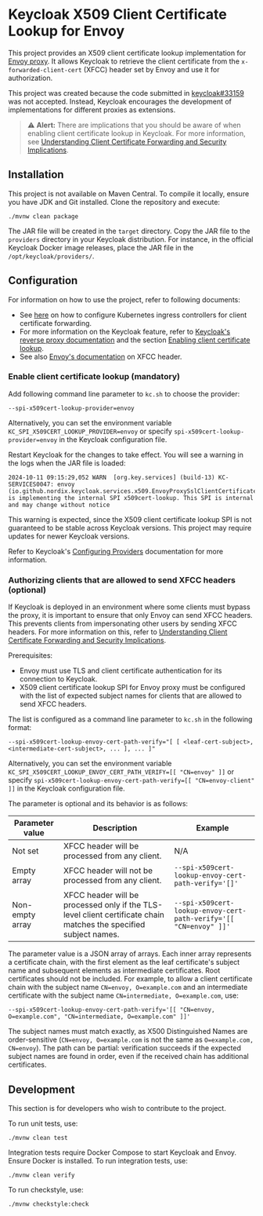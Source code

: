 # Keycloak X509 Client Certificate Lookup for Envoy

This project provides an X509 client certificate lookup implementation for [Envoy proxy](https://www.envoyproxy.io/).
It allows Keycloak to retrieve the client certificate from the `x-forwarded-client-cert` (XFCC) header set by Envoy and use it for authorization.

This project was created because the code submitted in [keycloak#33159](https://github.com/keycloak/keycloak/pull/33159) was not accepted.
Instead, Keycloak encourages the development of implementations for different proxies as extensions.


> ⚠️ **Alert:** There are implications that you should be aware of when enabling client certificate lookup in Keycloak.
For more information, see [Understanding Client Certificate Forwarding and Security Implications](docs/security-and-client-cert-forwarding.md).

## Installation

This project is not available on Maven Central.
To compile it locally, ensure you have JDK and Git installed.
Clone the repository and execute:

```
./mvnw clean package
```

The JAR file will be created in the `target` directory.
Copy the JAR file to the `providers` directory in your Keycloak distribution.
For instance, in the official Keycloak Docker image releases, place the JAR file in the `/opt/keycloak/providers/`.

## Configuration

For information on how to use the project, refer to following documents:

* See [here](docs/ingress-controllers.md) on how to configure Kubernetes ingress controllers for client certificate forwarding.
* For more information on the Keycloak feature, refer to [Keycloak's reverse proxy documentation](https://www.keycloak.org/server/reverseproxy) and the section [Enabling client certificate lookup](https://www.keycloak.org/server/reverseproxy#_enabling_client_certificate_lookup).
* See also [Envoy's documentation](https://www.envoyproxy.io/docs/envoy/latest/configuration/http/http_conn_man/headers#x-forwarded-client-cert) on XFCC header.


### Enable client certificate lookup (mandatory)

Add following command line parameter to `kc.sh` to choose the provider:

```
--spi-x509cert-lookup-provider=envoy
```

Alternatively, you can set the environment variable `KC_SPI_X509CERT_LOOKUP_PROVIDER=envoy` or specify `spi-x509cert-lookup-provider=envoy` in the Keycloak configuration file.

Restart Keycloak for the changes to take effect.
You will see a warning in the logs when the JAR file is loaded:

```
2024-10-11 09:15:29,052 WARN  [org.key.services] (build-13) KC-SERVICES0047: envoy (io.github.nordix.keycloak.services.x509.EnvoyProxySslClientCertificateLookupFactory) is implementing the internal SPI x509cert-lookup. This SPI is internal and may change without notice
```

This warning is expected, since the X509 client certificate lookup SPI is not guaranteed to be stable across Keycloak versions.
This project may require updates for newer Keycloak versions.

Refer to Keycloak's [Configuring Providers](https://www.keycloak.org/server/configuration-provider) documentation for more information.


### Authorizing clients that are allowed to send XFCC headers (optional)

If Keycloak is deployed in an environment where some clients must bypass the proxy, it is important to ensure that only Envoy can send XFCC headers.
This prevents clients from impersonating other users by sending XFCC headers.
For more information on this, refer to [Understanding Client Certificate Forwarding and Security Implications](docs/security-and-client-cert-forwarding.md).

Prerequisites:

* Envoy must use TLS and client certificate authentication for its connection to Keycloak.
* X509 client certificate lookup SPI for Envoy proxy must be configured with the list of expected subject names for clients that are allowed to send XFCC headers.

The list is configured as a command line parameter to `kc.sh` in the following format:

```
--spi-x509cert-lookup-envoy-cert-path-verify="[ [ <leaf-cert-subject>, <intermediate-cert-subject>, ... ], ... ]"
```

Alternatively, you can set the environment variable `KC_SPI_X509CERT_LOOKUP_ENVOY_CERT_PATH_VERIFY=[[ "CN=envoy" ]]` or specify `spi-x509cert-lookup-envoy-cert-path-verify=[[ "CN=envoy-client" ]]` in the Keycloak configuration file.

The parameter is optional and its behavior is as follows:

| Parameter value | Description | Example |
| --- | --- | --- |
| Not set | XFCC header will be processed from any client. | N/A |
| Empty array | XFCC header will not be processed from any client. | `--spi-x509cert-lookup-envoy-cert-path-verify='[]'` |
| Non-empty array | XFCC header will be processed only if the TLS-level client certificate chain matches the specified subject names. | `--spi-x509cert-lookup-envoy-cert-path-verify='[[ "CN=envoy" ]]'` |

The parameter value is a JSON array of arrays.
Each inner array represents a certificate chain, with the first element as the leaf certificate's subject name and subsequent elements as intermediate certificates.
Root certificates should not be included.
For example, to allow a client certificate chain with the subject name `CN=envoy, O=example.com` and an intermediate certificate with the subject name `CN=intermediate, O=example.com`, use:

```
--spi-x509cert-lookup-envoy-cert-path-verify='[[ "CN=envoy, O=example.com", "CN=intermediate, O=example.com" ]]'
```

The subject names must match exactly, as X500 Distinguished Names are order-sensitive (`CN=envoy, O=example.com` is not the same as `O=example.com, CN=envoy`).
The path can be partial: verification succeeds if the expected subject names are found in order, even if the received chain has additional certificates.


## Development

This section is for developers who wish to contribute to the project.

To run unit tests, use:

```
./mvnw clean test
```

Integration tests require Docker Compose to start Keycloak and Envoy.
Ensure Docker is installed.
To run integration tests, use:

```
./mvnw clean verify
```

To run checkstyle, use:

```
./mvnw checkstyle:check
```
